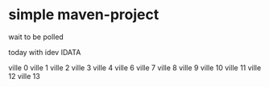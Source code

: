 # simple maven-project

wait to be polled

today with idev IDATA

ville 0
ville 1
ville 2
ville 3
ville 4
ville 6
ville 7
ville 8
ville 9
ville 10
ville 11
ville 12
ville 13
